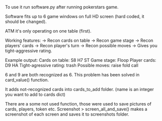 To use it run software.py after running pokerstars game.

Software fits up to 6 game windows on full HD screen (hard coded, it should be changed).

ATM it's only operating on one table (first).

Working features:
    -> Recon cards on table
    -> Recon game stage
    -> Recon players' cards
    -> Recon player's turn
    -> Recon possible moves
    -> Gives you tight-aggressive rating.

Example output:
    Cards on table: S8 H7 ST
    Game stage: Floop
    Player cards: D9 HA
    Tight-agressive rating: trash
    Possible moves: raise fold call

6 and 9 are both recognized as 6. This problem has been solved in card_value() function.

It adds not-recognized cards into cards_to_add folder.
(name is an integer you want to add to cards dict)

There are a some not used function, those were used to save pictures of cards, players, token etc.
Screenshot > screen_all_and_save() makes a screenshot of each screen and saves it to screenshots folder.
